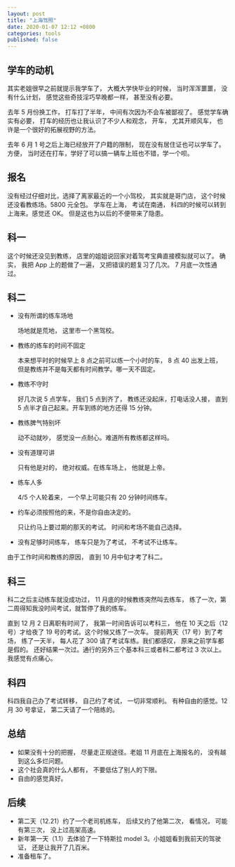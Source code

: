 ```yaml
---
layout: post
title: "上海驾照"
date: 2020-01-07 12:12 +0800
categories: tools
published: false
---
```


## 学车的动机

其实老姐很早之前就提示我学车了， 大概大学快毕业的时候， 当时浑浑噩噩， 没有什么计划， 感觉这些奇技淫巧早晚都一样， 甚至没有必要。

去年 5 月份换工作， 打车打了半年， 中间有次因为不会车被鄙视了。 感觉学车确实有必要， 打车的经历也让我认识了不少人和观念， 开车， 尤其开顺风车， 也许是一个很好的拓展视野的方法。

去年 6 月 1 号之后上海已经放开了户籍的限制， 现在没有居住证也可以学车了。方便， 当时还在打车，学好了可以搞一辆车上班也不错，学一个呗。

## 报名

没有经过仔细对比，选择了离家最近的一个小驾校， 其实就是哥门店， 这个时候还没看教练场。5800 元全包。 学车在上海， 考试在南通， 科四的时候可以转到上海来。感觉还 OK。 但是这也为以后的不便带来了隐患。

## 科一

这个时候还没见到教练， 店里的姐姐说回家对着驾考宝典直接模拟就可以了。 确实， 我把 App 上的题做了一遍， 又把错误的题复习了几次。 7 月底一次性通过。

## 科二

- 没有所谓的练车场地

  场地就是荒地， 这里市一个黑驾校。

- 教练的练车的时间不固定

  本来想平时的时候早上 8 点之前可以练一个小时的车， 8 点 40 出发上班， 但是教练并不是每天都有时间教学。哪一天不固定。

- 教练不守时

  好几次说 5 点学车， 我们 5 点到齐了， 教练还没起床，打电话没人接， 直到 5 点半才自己起来。开车到练的地方还得 15 分钟。

- 教练脾气特别坏

  动不动就吵， 感觉没一点耐心。难道所有教练都这样吗。

- 没有道理可讲

  只有他是对的， 绝对权威。在练车场上， 他就是上帝。

- 练车人多

  4/5 个人轮着来， 一个早上可能只有 20 分钟时间练车。

- 约车必须按照他的来，不是你自由决定的。

  只让约马上要过期的那天的考试。 时间和考场不能自己选择。

- 没有足够时间练车， 练车只是为了考试， 不考试不让练车。

由于工作时间和教练的原因， 直到 10 月中旬才考了科二。

## 科三

科二之后主动练车就没成功过， 11 月底的时候教练突然叫去练车， 练了一次，第二周得知我没时间考试，就暂停了我的练车。

直到 12 月 2 日离职有时间了， 我第一时间告诉可以考科三， 他在 10 天之后（12 号）才给夜了 19 号的考试。这个时候又练了一次车。
提前两天（17 号）到了考场， 练了一天半， 每人花了 300 请了考试车练。我们都感叹， 原来之前学车都是假的。 还好结果一次过。通行的另外三个基本科三或者科二都考过 3 次以上。我感觉有点痛心。

## 科四

科四我自己办了考试转移， 自己约了考试， 一切非常顺利。 有种自由的感觉。12 月 30 号拿证， 第二天请了一个陪练的。

## 总结

- 如果没有十分的把握， 尽量走正规途径。老姐 11 月底在上海报名的， 没有越到这么多烂问题。
- 这个社会真的什么人都有， 不要低估了别人的下限。
- 自由的感觉真好。

## 后续

- 第二天（12.21）约了一个老司机练车， 后续又约了他第二次， 看情况， 可能有第三次， 没上过高架高速。
- 新年第一天（1.1）去体验了一下特斯拉 model 3。小姐姐看到我前天的驾驶证， 还是让我开了几百米。
- 准备租车了。
